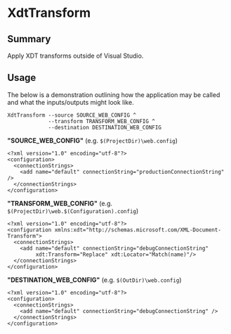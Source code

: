 XdtTransform
============

## Summary

Apply XDT transforms outside of Visual Studio.

## Usage

The below is a demonstration outlining how the application may be called and what the inputs/outputs might look like.

    XdtTransform --source SOURCE_WEB_CONFIG ^
                 --transform TRANSFORM_WEB_CONFIG ^
                 --destination DESTINATION_WEB_CONFIG

**"SOURCE_WEB_CONFIG"** (e.g. `$(ProjectDir)\web.config`)

    <?xml version="1.0" encoding="utf-8"?>
    <configuration>
      <connectionStrings>
        <add name="default" connectionString="productionConnectionString" />
      </connectionStrings>
    </configuration>

**"TRANSFORM_WEB_CONFIG"** (e.g. `$(ProjectDir)\web.$(Configuration).config`)

    <?xml version="1.0" encoding="utf-8"?>
    <configuration xmlns:xdt="http://schemas.microsoft.com/XML-Document-Transform">
      <connectionStrings>
        <add name="default" connectionString="debugConnectionString"
             xdt:Transform="Replace" xdt:Locator="Match(name)"/>
      </connectionStrings>
    </configuration>

**"DESTINATION_WEB_CONFIG"** (e.g. `$(OutDir)\web.config`)

    <?xml version="1.0" encoding="utf-8"?>
    <configuration>
      <connectionStrings>
        <add name="default" connectionString="debugConnectionString" />
      </connectionStrings>
    </configuration>
